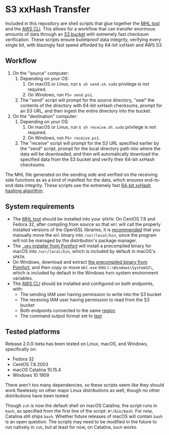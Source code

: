 # S3 xxHash Transfer
Included in this repository are shell scripts that glue together the [MHL tool](https://github.com/pomfort/mhl-tool) and the [AWS CLI](https://docs.aws.amazon.com/cli/index.html). This allows for a workflow that can transfer enormous amounts of data through an [S3 bucket](https://docs.aws.amazon.com/AmazonS3/latest/dev/UsingBucket.html) with extremely fast checksum verification. These scripts ensure bulletproof data integrity, verifying every single bit, with blazingly fast speed afforded by 64-bit xxHash and AWS S3.

## Workflow

1. On the "source" computer:
   1. Depending on your OS:
      1. On macOS or Linux, run `$ sh send.sh`. `sudo` privilege is _not_ required.
      1. On Windows, run `PS> send.ps1`.
   1. The "send" script will prompt for the source directory, "seal" the contents of the directory with 64-bit xxHash checksums, prompt for an S3 URL, and then ingest the entire directory into the bucket.
1. On the "destination" computer:
   1. Depending on your OS:
      1. On macOS or Linux, run `$ sh receive.sh`. `sudo` privilege is _not_ required.
      1. On Windows, run `PS> receive.ps1`.
   1. The "receive" script will prompt for the S3 URL specified earlier by the "send" script, prompt for the local directory path into where the data will be downloaded, and then will automatically download the specified data from the S3 bucket and verify their 64-bit xxHash checksums.

The MHL file generated on the sending side and verified on the receiving side functions as as a kind of manifest for the data, which ensures end-to-end data integrity. These scripts use the extremely fast [64-bit xxHash hashing algorithm](https://github.com/Cyan4973/xxHash).

## System requirements
- The [MHL tool](https://github.com/pomfort/mhl-tool) should be installed into your `$PATH`. On CentOS 7.8 and Fedora 32, after compiling from source so that `mhl` will call the properly installed versions of the OpenSSL libraries, it is [recommended](https://unix.stackexchange.com/questions/8656/usr-bin-vs-usr-local-bin-on-linux/8658#8658) that you manually move the `mhl` binary into `/usr/local/bin`, since the program will not be managed by the distribution's package manager.
- The [`.pkg` installer from Pomfort](http://download.pomfort.com/mhl-tool.zip) will install a precompiled binary for macOS into `/usr/local/bin`, which is included by default in macOS's `$PATH`.
- On Windows, download and extract [the precompiled binary from Pomfort](http://download.pomfort.com/mhl-tool.zip), and then copy or move `mhl.exe` into `C:\Windows\System32\`, which is included by default in the Windows `Path` system environment variables.
- The [AWS CLI](https://aws.amazon.com/cli/) should be installed and configured on both endpoints, with:
  - The sending IAM user having permission to write into the S3 bucket
  - The receiving IAM user having permission to read from the S3 bucket
  - Both endpoints connected to the same [region](https://docs.aws.amazon.com/AWSEC2/latest/UserGuide/using-regions-availability-zones.html#concepts-available-regions)
  - The command output format set to [text](https://docs.aws.amazon.com/cli/latest/userguide/cli-usage-output.html#text-output)

## Tested platforms
Release 2.0.0-beta has been tested on Linux, macOS, and Windows, specifically on:
- Fedora 32
- CentOS 7.8.2003
- macOS Catalina 10.15.4
- Windows 10 1909

There aren't too many dependencies, so these scripts seem like they should work flawlessly on other major Linux distributions as well, though no other distributions have been tested.

Though `zsh` is now the default shell on macOS Catalina, the script runs in `bash`, as specified from the first line of the script: `#!/bin/bash`. For now, Catalina still ships `bash`. Whether future releases of macOS will contain `bash` is an open question. The scripts may need to be modified in the future to run natively in `zsh`, but at least for now, on Catalina, `bash` works.
